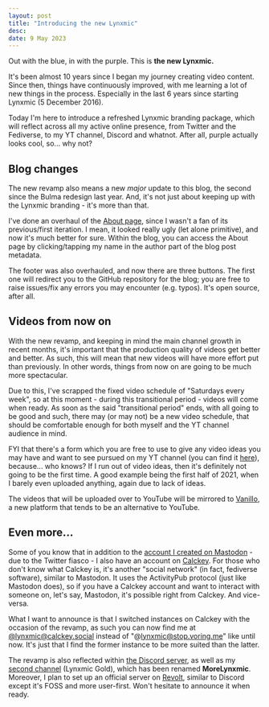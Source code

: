 ```yaml
---
layout: post
title: "Introducing the new Lynxmic"
desc:
date: 9 May 2023
---
```

Out with the blue, in with the purple. This is <strong class="has-text-light">the new Lynxmic.</strong>

It's been almost 10 years since I began my journey creating video content. Since then, things have continuously improved, with me learning a lot of new things in the process. Especially in the last 6 years since starting Lynxmic (5 December 2016).

Today I'm here to introduce a refreshed Lynxmic branding package, which will reflect across all my active online presence, from Twitter and the Fediverse, to my YT channel, Discord and whatnot. After all, purple actually looks cool, so... why not?

## Blog changes
The new revamp also means a new *major* update to this blog, the second since the Bulma redesign last year. And, it's not just about keeping up with the Lynxmic branding - it's more than that.

I've done an overhaul of the [About page][1], since I wasn't a fan of its previous/first iteration. I mean, it looked really ugly (let alone primitive), and now it's much better for sure. Within the blog, you can access the About page by clicking/tapping my name in the author part of the blog post metadata.

The footer was also overhauled, and now there are three buttons. The first one will redirect you to the GitHub repository for the blog; you are free to raise issues/fix any errors you may encounter (e.g. typos). It's open source, after all.

## Videos from now on
With the new revamp, and keeping in mind the main channel growth in recent months, it's important that the production quality of videos get better and better. As such, this will mean that new videos will have more effort put than previously. In other words, things from now on are going to be much more spectacular.

Due to this, I've scrapped the fixed video schedule of "Saturdays every week", so at this moment - during this transitional period -  videos will come when ready. As soon as the said "transitional period" ends, with all going to be good and such, there may (or may not) be a new video schedule, that should be comfortable enough for both myself and the YT channel audience in mind.

FYI that there's a form which you are free to use to give any video ideas you may have and want to see pursued on my YT channel (you can find it [here][2]), because... who knows? If I run out of video ideas, then it's definitely not going to be the first time. A good example being the first half of 2021, when I barely even uploaded anything, again due to lack of ideas.

The videos that will be uploaded over to YouTube will be mirrored to [Vanillo][7], a new platform that tends to be an alternative to YouTube.

## Even more...
Some of you know that in addition to the [account I created on Mastodon][4] - due to the Twitter fiasco - I also have an account on [Calckey][5]. For those who don't know what Calckey is, it's another "social network" (in fact, fediverse software), similar to Mastodon. It uses the ActivityPub protocol (just like Mastodon does), so if you have a Calckey account and want to interact with someone on, let's say, Mastodon, it's possible right from Calckey. And vice-versa.

What I want to announce is that I switched instances on Calckey with the occasion of the revamp, as such you can now find me at [@lynxmic@calckey.social][5] instead of "@lynxmic@stop.voring.me" like until now. It's just that I find the former instance to be more suited than the latter.

The revamp is also reflected within [the Discord server][8], as well as my [second channel][9] (Lynxmic Gold), which has been renamed <strong class="has-text-light">MoreLynxmic</strong>. Moreover, I plan to set up an official server on [Revolt][10], similar to Discord except it's FOSS and more user-first. Won't hesitate to announce it when ready.

[1]: https://lynxmic.github.io/about
[2]: https://forms.gle/NS6dCER2gwZRBn3o7
[3]: https://www.youtube.com/watch?v=XscntGlgvCc
[4]: https://wetdry.world/@lynxmic
[5]: https://calckey.org/
[6]: https://calckey.social/@lynxmic
[7]: https://vanillo.tv/u/LGyuwTfNQE6XrVV8zrJkHg
[8]: https://discord.gg/wDxDKJU2sj
[9]: https://youtube.com/@MoreLynxmic
[10]: https://revolt.chat/
